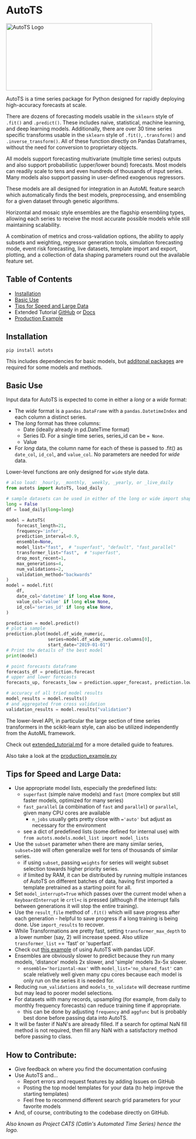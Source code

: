 # AutoTS

<img src="/img/autots_logo.png" width="400" height="184" title="AutoTS Logo">

AutoTS is a time series package for Python designed for rapidly deploying high-accuracy forecasts at scale. 

There are dozens of forecasting models usable in the `sklearn` style of `.fit()` and `.predict()`. 
These includes naive, statistical, machine learning, and deep learning models. 
Additionally, there are over 30 time series specific transforms usable in the `sklearn` style of `.fit()`, `.transform()` and `.inverse_transform()`. 
All of these function directly on Pandas Dataframes, without the need for conversion to proprietary objects. 

All models support forecasting multivariate (multiple time series) outputs and also support probabilistic (upper/lower bound) forecasts. 
Most models can readily scale to tens and even hundreds of thousands of input series. 
Many models also support passing in user-defined exogenous regressors. 

These models are all designed for integration in an AutoML feature search which automatically finds the best models, preprocessing, and ensembling for a given dataset through genetic algorithms. 

Horizontal and mosaic style ensembles are the flagship ensembling types, allowing each series to receive the most accurate possible models while still maintaining scalability.

A combination of metrics and cross-validation options, the ability to apply subsets and weighting, regressor generation tools, simulation forecasting mode, event risk forecasting, live datasets, template import and export, plotting, and a collection of data shaping parameters round out the available feature set. 

## Table of Contents
* [Installation](https://github.com/winedarksea/AutoTS#installation)
* [Basic Use](https://github.com/winedarksea/AutoTS#basic-use)
* [Tips for Speed and Large Data](https://github.com/winedarksea/AutoTS#tips-for-speed-and-large-data)
* Extended Tutorial [GitHub](https://github.com/winedarksea/AutoTS/blob/master/extended_tutorial.md) or [Docs](https://winedarksea.github.io/AutoTS/build/html/source/tutorial.html)
* [Production Example](https://github.com/winedarksea/AutoTS/blob/master/production_example.py)

## Installation
```
pip install autots
```
This includes dependencies for basic models, but [additonal packages](https://github.com/winedarksea/AutoTS/blob/master/extended_tutorial.md#installation-and-dependency-versioning) are required for some models and methods.

## Basic Use

Input data for AutoTS is expected to come in either a *long* or a *wide* format:

- The *wide* format is a `pandas.DataFrame` with a `pandas.DatetimeIndex` and each column a distinct series. 
- The *long* format has three columns: 
  - Date (ideally already in pd.DateTime format)
  - Series ID. For a single time series, series_id can be `= None`.
  - Value
- For *long* data, the column name for each of these is passed to .fit() as `date_col`, `id_col`, and `value_col`. No parameters are needed for *wide* data.

Lower-level functions are only designed for `wide` style data.

```python
# also load: _hourly, _monthly, _weekly, _yearly, or _live_daily
from autots import AutoTS, load_daily

# sample datasets can be used in either of the long or wide import shapes
long = False
df = load_daily(long=long)

model = AutoTS(
    forecast_length=21,
    frequency='infer',
    prediction_interval=0.9,
    ensemble=None,
    model_list="fast",  # "superfast", "default", "fast_parallel"
    transformer_list="fast",  # "superfast",
    drop_most_recent=1,
    max_generations=4,
    num_validations=2,
    validation_method="backwards"
)
model = model.fit(
    df,
    date_col='datetime' if long else None,
    value_col='value' if long else None,
    id_col='series_id' if long else None,
)

prediction = model.predict()
# plot a sample
prediction.plot(model.df_wide_numeric,
                series=model.df_wide_numeric.columns[0],
                start_date="2019-01-01")
# Print the details of the best model
print(model)

# point forecasts dataframe
forecasts_df = prediction.forecast
# upper and lower forecasts
forecasts_up, forecasts_low = prediction.upper_forecast, prediction.lower_forecast

# accuracy of all tried model results
model_results = model.results()
# and aggregated from cross validation
validation_results = model.results("validation")
```

The lower-level API, in particular the large section of time series transformers in the scikit-learn style, can also be utilized independently from the AutoML framework.

Check out [extended_tutorial.md](https://winedarksea.github.io/AutoTS/build/html/source/tutorial.html) for a more detailed guide to features.

Also take a look at the [production_example.py](https://github.com/winedarksea/AutoTS/blob/master/production_example.py)

## Tips for Speed and Large Data:
* Use appropriate model lists, especially the predefined lists:
	* `superfast` (simple naive models) and `fast` (more complex but still faster models, optimized for many series)
	* `fast_parallel` (a combination of `fast` and `parallel`) or `parallel`, given many CPU cores are available
		* `n_jobs` usually gets pretty close with `='auto'` but adjust as necessary for the environment
	* see a dict of predefined lists (some defined for internal use) with `from autots.models.model_list import model_lists`
* Use the `subset` parameter when there are many similar series, `subset=100` will often generalize well for tens of thousands of similar series.
	* if using `subset`, passing `weights` for series will weight subset selection towards higher priority series.
	* if limited by RAM, it can be distributed by running multiple instances of AutoTS on different batches of data, having first imported a template pretrained as a starting point for all.
* Set `model_interrupt=True` which passes over the current model when a `KeyboardInterrupt` ie `crtl+c` is pressed (although if the interrupt falls between generations it will stop the entire training).
* Use the `result_file` method of `.fit()` which will save progress after each generation - helpful to save progress if a long training is being done. Use `import_results` to recover.
* While Transformations are pretty fast, setting `transformer_max_depth` to a lower number (say, 2) will increase speed. Also utilize `transformer_list` == 'fast' or 'superfast'.
* Check out [this example](https://github.com/winedarksea/AutoTS/discussions/76) of using AutoTS with pandas UDF.
* Ensembles are obviously slower to predict because they run many models, 'distance' models 2x slower, and 'simple' models 3x-5x slower.
	* `ensemble='horizontal-max'` with `model_list='no_shared_fast'` can scale relatively well given many cpu cores because each model is only run on the series it is needed for.
* Reducing `num_validations` and `models_to_validate` will decrease runtime but may lead to poorer model selections.
* For datasets with many records, upsampling (for example, from daily to monthly frequency forecasts) can reduce training time if appropriate.
	* this can be done by adjusting `frequency` and `aggfunc` but is probably best done before passing data into AutoTS.
* It will be faster if NaN's are already filled. If a search for optimal NaN fill method is not required, then fill any NaN with a satisfactory method before passing to class.

## How to Contribute:
* Give feedback on where you find the documentation confusing
* Use AutoTS and...
	* Report errors and request features by adding Issues on GitHub
	* Posting the top model templates for your data (to help improve the starting templates)
	* Feel free to recommend different search grid parameters for your favorite models
* And, of course, contributing to the codebase directly on GitHub.


*Also known as Project CATS (Catlin's Automated Time Series) hence the logo.*

